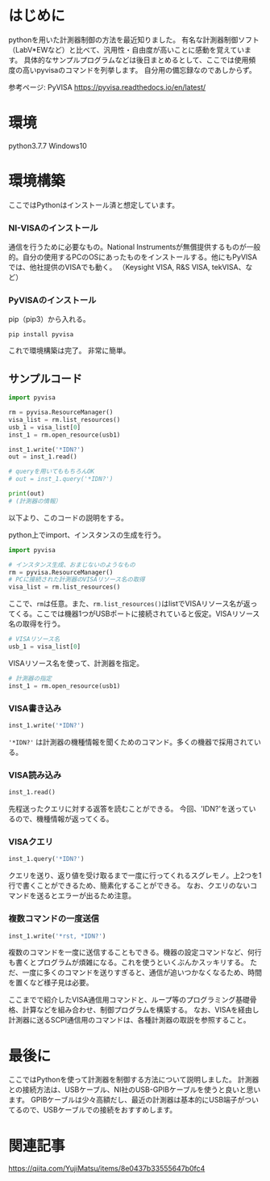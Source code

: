 # はじめに

pythonを用いた計測器制御の方法を最近知りました。
有名な計測器制御ソフト（LabV*EWなど）と比べて、汎用性・自由度が高いことに感動を覚えています。
具体的なサンプルプログラムなどは後日まとめるとして、ここでは使用頻度の高いpyvisaのコマンドを列挙します。
自分用の備忘録なのであしからず。

参考ページ: PyVISA
<https://pyvisa.readthedocs.io/en/latest/>

# 環境

python3.7.7
Windows10

# 環境構築

ここではPythonはインストール済と想定しています。

### NI-VISAのインストール

通信を行うために必要なもの。National Instrumentsが無償提供するものが一般的。自分の使用するPCのOSにあったものをインストールする。他にもPyVISAでは、他社提供のVISAでも動く。
（Keysight VISA, R&S VISA, tekVISA、など）

### PyVISAのインストール

pip（pip3）から入れる。

```
pip install pyvisa
```

これで環境構築は完了。
非常に簡単。

## サンプルコード

```python
import pyvisa

rm = pyvisa.ResourceManager()
visa_list = rm.list_resources()
usb_1 = visa_list[0]
inst_1 = rm.open_resource(usb1)

inst_1.write('*IDN?')
out = inst_1.read()

# queryを用いてももちろんOK
# out = inst_1.query('*IDN?')

print(out)
# (計測器の情報）
```

以下より、このコードの説明をする。

python上でimport、インスタンスの生成を行う。

```python
import pyvisa

# インスタンス生成、おまじないのようなもの
rm = pyvisa.ResourceManager()
# PCに接続された計測器のVISAリソース名の取得
visa_list = rm.list_resources()
```

ここで、```rm```は任意。また、```rm.list_resources()```はlistでVISAリソース名が返ってくる。ここでは機器1つがUSBポートに接続されていると仮定。VISAリソース名の取得を行う。

```python
# VISAリソース名
usb_1 = visa_list[0]
```

VISAリソース名を使って、計測器を指定。

```python
# 計測器の指定
inst_1 = rm.open_resource(usb1)
```

### VISA書き込み

```python
inst_1.write('*IDN?')
```

```'*IDN?'``` は計測器の機種情報を聞くためのコマンド。多くの機器で採用されている。

### VISA読み込み

```python
inst_1.read()
```

先程送ったクエリに対する返答を読むことができる。
今回、'IDN?'を送っているので、機種情報が返ってくる。

### VISAクエリ

```python
inst_1.query('*IDN?')
```

クエリを送り、返り値を受け取るまで一度に行ってくれるスグレモノ。上2つを1行で書くことができるため、簡素化することができる。
なお、クエリのないコマンドを送るとエラーが出るため注意。

### 複数コマンドの一度送信

```python
inst_1.write('*rst, *IDN?')
```

複数のコマンドを一度に送信することもできる。機器の設定コマンドなど、何行も書くとプログラムが煩雑になる。これを使うといくぶんかスッキリする。
ただ、一度に多くのコマンドを送りすぎると、通信が追いつかなくなるため、時間を置くなど様子見は必要。

ここまでで紹介したVISA通信用コマンドと、ループ等のプログラミング基礎骨格、計算などを組み合わせ、制御プログラムを構築する。
なお、VISAを経由し計測器に送るSCPI通信用のコマンドは、各種計測器の取説を参照すること。

# 最後に

ここではPythonを使って計測器を制御する方法について説明しました。
計測器との接続方法は、USBケーブル、NI社のUSB-GPIBケーブルを使うと良いと思います。
GPIBケーブルは少々高額だし、最近の計測器は基本的にUSB端子がついてるので、USBケーブルでの接続をおすすめします。

# 関連記事
<https://qiita.com/YujiMatsu/items/8e0437b33555647b0fc4>
